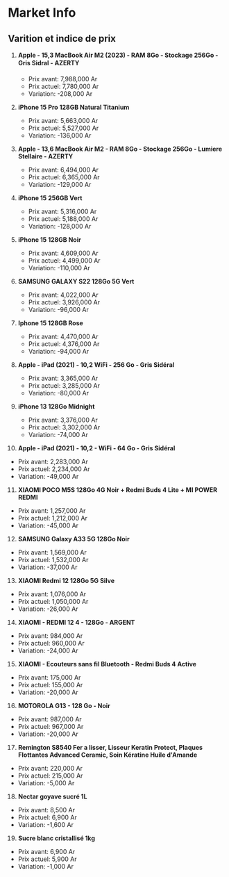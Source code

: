 # Market Info

## Varition et indice de prix

1. **Apple - 15,3 MacBook Air M2 (2023) - RAM 8Go - Stockage 256Go - Gris Sidral - AZERTY**
   - Prix avant: 7,988,000 Ar
   - Prix actuel: 7,780,000 Ar
   - Variation: -208,000 Ar

2. **iPhone 15 Pro 128GB Natural Titanium**
   - Prix avant: 5,663,000 Ar
   - Prix actuel: 5,527,000 Ar
   - Variation: -136,000 Ar

3. **Apple - 13,6 MacBook Air M2 - RAM 8Go - Stockage 256Go - Lumiere Stellaire - AZERTY**
   - Prix avant: 6,494,000 Ar
   - Prix actuel: 6,365,000 Ar
   - Variation: -129,000 Ar

4. **iPhone 15 256GB Vert**
   - Prix avant: 5,316,000 Ar
   - Prix actuel: 5,188,000 Ar
   - Variation: -128,000 Ar

5. **iPhone 15 128GB Noir**
   - Prix avant: 4,609,000 Ar
   - Prix actuel: 4,499,000 Ar
   - Variation: -110,000 Ar

6. **SAMSUNG GALAXY S22 128Go 5G Vert**
   - Prix avant: 4,022,000 Ar
   - Prix actuel: 3,926,000 Ar
   - Variation: -96,000 Ar

7. **Iphone 15 128GB Rose**
   - Prix avant: 4,470,000 Ar
   - Prix actuel: 4,376,000 Ar
   - Variation: -94,000 Ar

8. **Apple - iPad (2021) - 10,2 WiFi - 256 Go - Gris Sidéral**
   - Prix avant: 3,365,000 Ar
   - Prix actuel: 3,285,000 Ar
   - Variation: -80,000 Ar

9. **iPhone 13 128Go Midnight**
   - Prix avant: 3,376,000 Ar
   - Prix actuel: 3,302,000 Ar
   - Variation: -74,000 Ar

10. **Apple - iPad (2021) - 10,2 - WiFi - 64 Go - Gris Sidéral**
   - Prix avant: 2,283,000 Ar
   - Prix actuel: 2,234,000 Ar
   - Variation: -49,000 Ar

11. **XIAOMI POCO M5S 128Go 4G Noir + Redmi Buds 4 Lite + MI POWER REDMI**
   - Prix avant: 1,257,000 Ar
   - Prix actuel: 1,212,000 Ar
   - Variation: -45,000 Ar

12. **SAMSUNG Galaxy A33 5G 128Go Noir**
   - Prix avant: 1,569,000 Ar
   - Prix actuel: 1,532,000 Ar
   - Variation: -37,000 Ar

13. **XIAOMI Redmi 12 128Go 5G Silve**
   - Prix avant: 1,076,000 Ar
   - Prix actuel: 1,050,000 Ar
   - Variation: -26,000 Ar

14. **XIAOMI - REDMI 12 4 - 128Go - ARGENT**
   - Prix avant: 984,000 Ar
   - Prix actuel: 960,000 Ar
   - Variation: -24,000 Ar

15. **XIAOMI - Ecouteurs sans fil Bluetooth - Redmi Buds 4 Active**
   - Prix avant: 175,000 Ar
   - Prix actuel: 155,000 Ar
   - Variation: -20,000 Ar

16. **MOTOROLA G13 - 128 Go - Noir**
   - Prix avant: 987,000 Ar
   - Prix actuel: 967,000 Ar
   - Variation: -20,000 Ar

17. **Remington S8540 Fer a lisser, Lisseur Keratin Protect, Plaques Flottantes Advanced Ceramic, Soin Kératine Huile d'Amande**
   - Prix avant: 220,000 Ar
   - Prix actuel: 215,000 Ar
   - Variation: -5,000 Ar

18. **Nectar goyave sucré 1L**
   - Prix avant: 8,500 Ar
   - Prix actuel: 6,900 Ar
   - Variation: -1,600 Ar

19. **Sucre blanc cristallisé 1kg**
   - Prix avant: 6,900 Ar
   - Prix actuel: 5,900 Ar
   - Variation: -1,000 Ar

